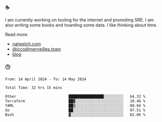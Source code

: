### ☕

I am currently working on tooling for the internet and promoting SRE. I am also writing some books and hoarding some data. I like thinking about time. 

Read more:

 - [natwelch.com](https://natwelch.com)
 - [@icco@merveilles.town](https://merveilles.town/@icco)
 - [blog](https://writing.natwelch.com)

### 🕒

<!--START_SECTION:waka-->

```txt
From: 14 April 2024 - To: 14 May 2024

Total Time: 32 hrs 15 mins

Other                        ████████████████░░░░░░░░░   64.32 %
Terraform                    ██▓░░░░░░░░░░░░░░░░░░░░░░   10.46 %
YAML                         ██▒░░░░░░░░░░░░░░░░░░░░░░   08.84 %
Go                           ██░░░░░░░░░░░░░░░░░░░░░░░   07.51 %
Bash                         ▓░░░░░░░░░░░░░░░░░░░░░░░░   02.06 %
```

<!--END_SECTION:waka-->

